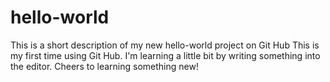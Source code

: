 # hello-world
This is a short description of my new hello-world project on Git Hub
This is my first time using Git Hub.  I'm learning a
little bit by writing something into the editor.  Cheers to learning something new!
